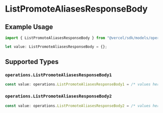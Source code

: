 # ListPromoteAliasesResponseBody

## Example Usage

```typescript
import { ListPromoteAliasesResponseBody } from "@vercel/sdk/models/operations";

let value: ListPromoteAliasesResponseBody = {};
```

## Supported Types

### `operations.ListPromoteAliasesResponseBody1`

```typescript
const value: operations.ListPromoteAliasesResponseBody1 = /* values here */
```

### `operations.ListPromoteAliasesResponseBody2`

```typescript
const value: operations.ListPromoteAliasesResponseBody2 = /* values here */
```

